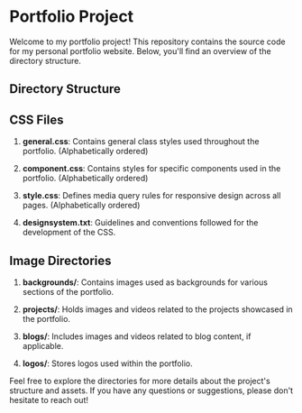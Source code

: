 # Portfolio Project

Welcome to my portfolio project! This repository contains the source code for my personal portfolio website. Below, you'll find an overview of the directory structure.

## Directory Structure

## CSS Files

1. **general.css**: Contains general class styles used throughout the portfolio. (Alphabetically ordered)

2. **component.css**: Contains styles for specific components used in the portfolio. (Alphabetically ordered)

3. **style.css**: Defines media query rules for responsive design across all pages. (Alphabetically ordered)

4. **designsystem.txt**: Guidelines and conventions followed for the development of the CSS.

## Image Directories

1. **backgrounds/**: Contains images used as backgrounds for various sections of the portfolio.

2. **projects/**: Holds images and videos related to the projects showcased in the portfolio.

3. **blogs/**: Includes images and videos related to blog content, if applicable.

4. **logos/**: Stores logos used within the portfolio.

Feel free to explore the directories for more details about the project's structure and assets. If you have any questions or suggestions, please don't hesitate to reach out!
